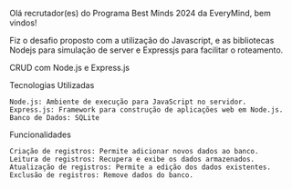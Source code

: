 Olá recrutador(es) do Programa Best Minds 2024 da EveryMind, bem vindos!

Fiz o desafio proposto com a utilização do Javascript, e as bibliotecas Nodejs para simulação de server e Expressjs para facilitar o roteamento.

CRUD com Node.js e Express.js

Tecnologias Utilizadas

    Node.js: Ambiente de execução para JavaScript no servidor.
    Express.js: Framework para construção de aplicações web em Node.js.
    Banco de Dados: SQLite

Funcionalidades

    Criação de registros: Permite adicionar novos dados ao banco.
    Leitura de registros: Recupera e exibe os dados armazenados.
    Atualização de registros: Permite a edição dos dados existentes.
    Exclusão de registros: Remove dados do banco.
